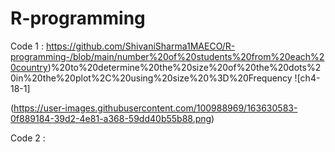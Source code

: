 # R-programming


Code 1 : https://github.com/ShivaniSharma1MAECO/R-programming-/blob/main/number%20of%20students%20from%20each%20country)%20to%20determine%20the%20size%20of%20the%20dots%20in%20the%20plot%2C%20using%20size%20%3D%20Frequency 
![ch4-18-1]                 



(https://user-images.githubusercontent.com/100988969/163630583-0f889184-39d2-4e81-a368-59dd40b55b88.png)

Code 2 : 
